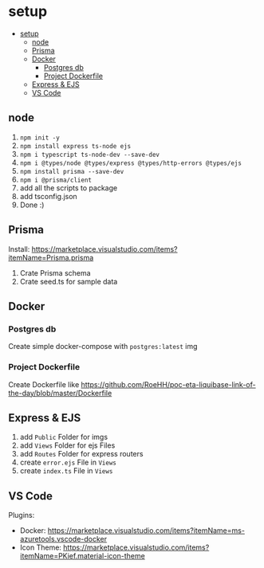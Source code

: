 # setup

* [setup](setup.md#setup)
  * [node](setup.md#node)
  * [Prisma](setup.md#prisma)
  * [Docker](setup.md#docker)
    * [Postgres db](setup.md#postgres-db)
    * [Project Dockerfile](setup.md#project-dockerfile)
  * [Express & EJS](setup.md#express--ejs)
  * [VS Code](setup.md#vs-code)

## node

1. `npm init -y`
2. `npm install express ts-node ejs`
3. `npm i typescript ts-node-dev --save-dev`
4. `npm i @types/node @types/express @types/http-errors @types/ejs`
5. `npm install prisma --save-dev`
6. `npm i @prisma/client`
7. add all the scripts to package
8. add tsconfig.json
9. Done :)

## Prisma

Install: https://marketplace.visualstudio.com/items?itemName=Prisma.prisma

1. Crate Prisma schema
2. Crate seed.ts for sample data

## Docker

### Postgres db

Create simple docker-compose with `postgres:latest` img

### Project Dockerfile

Create Dockerfile like https://github.com/RoeHH/poc-eta-liquibase-link-of-the-day/blob/master/Dockerfile

## Express & EJS

1. add `Public` Folder for imgs
2. add `Views` Folder for ejs Files
3. add `Routes` Folder for express routers
4. create `error.ejs` File in `Views`
5. create `index.ts` File in `Views`

## VS Code

Plugins:

* Docker: https://marketplace.visualstudio.com/items?itemName=ms-azuretools.vscode-docker
* Icon Theme: https://marketplace.visualstudio.com/items?itemName=PKief.material-icon-theme
